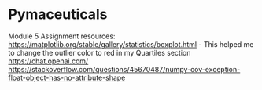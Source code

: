 # Pymaceuticals
Module 5 Assignment
resources:
https://matplotlib.org/stable/gallery/statistics/boxplot.html - This helped me to change the outlier color to red in my Quartiles section
https://chat.openai.com/
https://stackoverflow.com/questions/45670487/numpy-cov-exception-float-object-has-no-attribute-shape

